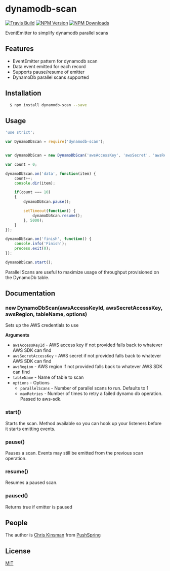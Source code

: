 # dynamodb-scan

  [![Travis Build][travis-image]][travis-url]
  [![NPM Version][npm-image]][npm-url]
  [![NPM Downloads][downloads-image]][downloads-url]

EventEmitter to simplify dynamodb parallel scans

## Features
  * EventEmitter pattern for dynamodb scan
  * Data event emitted for each record
  * Supports pause/resume of emitter
  * DynamoDb parallel scans supported

## Installation

``` bash
  $ npm install dynamodb-scan --save
```

## Usage

```js
'use strict';

var DynamoDbScan = require('dynamodb-scan');


var dynamoDbScan = new DynamoDbScan('awsAccessKey', 'awsSecret', 'awsRegion', 'tableName');

var count = 0;

dynamoDbScan.on('data', function(item) {
    count++;
    console.dir(item);

    if(count === 10)
    {
        dynamoDbScan.pause();

        setTimeout(function() {
            dynamoDbScan.resume();
        }, 5000);
    }
});

dynamoDbScan.on('finish', function() {
    console.info('Finish');
    process.exit(0);
});

dynamoDbScan.start();
```

Parallel Scans are useful to maximize usage of throughput provisioned on the DynamoDb table.

## Documentation

### new DynamoDbScan(awsAccessKeyId, awsSecretAccessKey, awsRegion, tableName, options)

Sets up the AWS credentials to use

__Arguments__

* `awsAccessKeyId` - AWS access key if not provided falls back to whatever AWS SDK can find
* `awsSecretAccessKey` - AWS secret if not provided falls back to whatever AWS SDK can find
* `awsRegion` - AWS region if not provided falls back to whatever AWS SDK can find
* `tableName` - Name of table to scan
* `options` - Options
    - `parallelScans` - Number of parallel scans to run.  Defaults to 1
    - `maxRetries` - Number of times to retry a failed dynamo db operation.  Passed to aws-sdk.

### start()

Starts the scan.  Method available so you can hook up your listeners before it starts emitting events.

### pause()

Pauses a scan.  Events may still be emitted from the previous scan operation.

### resume()

Resumes a paused scan.

### paused()

Returns true if emitter is paused


## People

The author is [Chris Kinsman](https://github.com/chriskinsman) from [PushSpring](http://www.pushspring.com)

## License

  [MIT](LICENSE)

[npm-image]: https://img.shields.io/npm/v/dynamodb-scan.svg?style=flat
[npm-url]: https://npmjs.org/package/dynamodb-scan
[downloads-image]: https://img.shields.io/npm/dm/dynamodb-scan.svg?style=flat
[downloads-url]: https://npmjs.org/package/dynamodb-scan
[travis-image]: https://img.shields.io/travis/chriskinsman/dynamodb-scan.svg
[travis-url]: https://travis-ci.org/chriskinsman/dynamodb-scan
